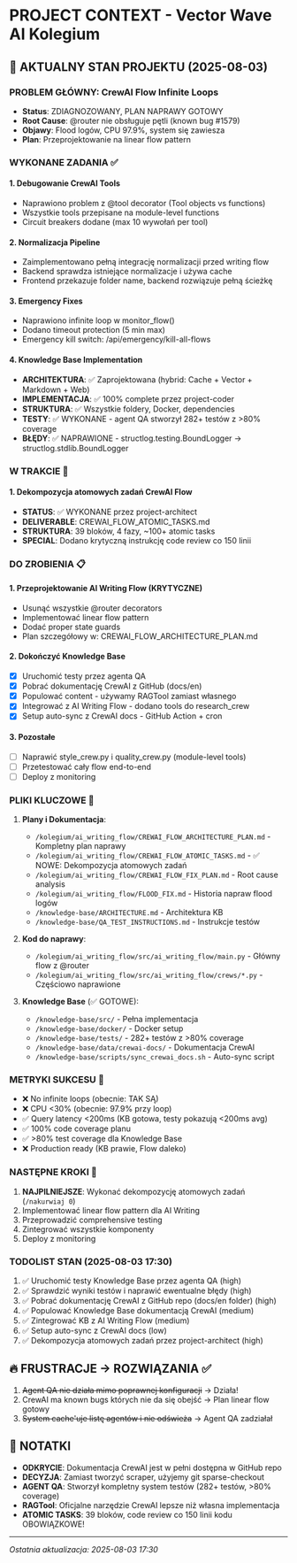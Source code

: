 # PROJECT CONTEXT - Vector Wave AI Kolegium

## 🚨 AKTUALNY STAN PROJEKTU (2025-08-03)

### PROBLEM GŁÓWNY: CrewAI Flow Infinite Loops
- **Status**: ZDIAGNOZOWANY, PLAN NAPRAWY GOTOWY
- **Root Cause**: @router nie obsługuje pętli (known bug #1579)
- **Objawy**: Flood logów, CPU 97.9%, system się zawiesza
- **Plan**: Przeprojektowanie na linear flow pattern

### WYKONANE ZADANIA ✅

#### 1. Debugowanie CrewAI Tools
- Naprawiono problem z @tool decorator (Tool objects vs functions)
- Wszystkie tools przepisane na module-level functions
- Circuit breakers dodane (max 10 wywołań per tool)

#### 2. Normalizacja Pipeline
- Zaimplementowano pełną integrację normalizacji przed writing flow
- Backend sprawdza istniejące normalizacje i używa cache
- Frontend przekazuje folder name, backend rozwiązuje pełną ścieżkę

#### 3. Emergency Fixes
- Naprawiono infinite loop w monitor_flow() 
- Dodano timeout protection (5 min max)
- Emergency kill switch: /api/emergency/kill-all-flows

#### 4. Knowledge Base Implementation
- **ARCHITEKTURA**: ✅ Zaprojektowana (hybrid: Cache + Vector + Markdown + Web)
- **IMPLEMENTACJA**: ✅ 100% complete przez project-coder
- **STRUKTURA**: ✅ Wszystkie foldery, Docker, dependencies
- **TESTY**: ✅ WYKONANE - agent QA stworzył 282+ testów z >80% coverage
- **BŁĘDY**: ✅ NAPRAWIONE - structlog.testing.BoundLogger → structlog.stdlib.BoundLogger

### W TRAKCIE 🔄

#### 1. Dekompozycja atomowych zadań CrewAI Flow
- **STATUS**: ✅ WYKONANE przez project-architect
- **DELIVERABLE**: CREWAI_FLOW_ATOMIC_TASKS.md
- **STRUKTURA**: 39 bloków, 4 fazy, ~100+ atomic tasks
- **SPECIAL**: Dodano krytyczną instrukcję code review co 150 linii

### DO ZROBIENIA 📋

#### 1. Przeprojektowanie AI Writing Flow (KRYTYCZNE)
- Usunąć wszystkie @router decorators
- Implementować linear flow pattern
- Dodać proper state guards
- Plan szczegółowy w: CREWAI_FLOW_ARCHITECTURE_PLAN.md

#### 2. Dokończyć Knowledge Base
- [x] Uruchomić testy przez agenta QA
- [x] Pobrać dokumentację CrewAI z GitHub (docs/en)
- [x] Populować content - używamy RAGTool zamiast własnego
- [x] Integrować z AI Writing Flow - dodano tools do research_crew
- [x] Setup auto-sync z CrewAI docs - GitHub Action + cron

#### 3. Pozostałe
- [ ] Naprawić style_crew.py i quality_crew.py (module-level tools)
- [ ] Przetestować cały flow end-to-end
- [ ] Deploy z monitoring

### PLIKI KLUCZOWE 📁

1. **Plany i Dokumentacja**:
   - `/kolegium/ai_writing_flow/CREWAI_FLOW_ARCHITECTURE_PLAN.md` - Kompletny plan naprawy
   - `/kolegium/ai_writing_flow/CREWAI_FLOW_ATOMIC_TASKS.md` - ✅ NOWE: Dekompozycja atomowych zadań
   - `/kolegium/ai_writing_flow/CREWAI_FLOW_FIX_PLAN.md` - Root cause analysis
   - `/kolegium/ai_writing_flow/FLOOD_FIX.md` - Historia napraw flood logów
   - `/knowledge-base/ARCHITECTURE.md` - Architektura KB
   - `/knowledge-base/QA_TEST_INSTRUCTIONS.md` - Instrukcje testów

2. **Kod do naprawy**:
   - `/kolegium/ai_writing_flow/src/ai_writing_flow/main.py` - Główny flow z @router
   - `/kolegium/ai_writing_flow/src/ai_writing_flow/crews/*.py` - Częściowo naprawione

3. **Knowledge Base** (✅ GOTOWE):
   - `/knowledge-base/src/` - Pełna implementacja
   - `/knowledge-base/docker/` - Docker setup
   - `/knowledge-base/tests/` - 282+ testów z >80% coverage
   - `/knowledge-base/data/crewai-docs/` - Dokumentacja CrewAI
   - `/knowledge-base/scripts/sync_crewai_docs.sh` - Auto-sync script

### METRYKI SUKCESU 🎯

- ❌ No infinite loops (obecnie: TAK SĄ)
- ❌ CPU <30% (obecnie: 97.9% przy loop)
- ✅ Query latency <200ms (KB gotowa, testy pokazują <200ms avg)
- ✅ 100% code coverage planu
- ✅ >80% test coverage dla Knowledge Base
- ❌ Production ready (KB prawie, Flow daleko)

### NASTĘPNE KROKI 🚀

1. **NAJPILNIEJSZE**: Wykonać dekompozycję atomowych zadań (`/nakurwiaj 0`)
2. Implementować linear flow pattern dla AI Writing
3. Przeprowadzić comprehensive testing
4. Zintegrować wszystkie komponenty
5. Deploy z monitoring

### TODOLIST STAN (2025-08-03 17:30)

1. ✅ Uruchomić testy Knowledge Base przez agenta QA (high)
2. ✅ Sprawdzić wyniki testów i naprawić ewentualne błędy (high)
3. ✅ Pobrać dokumentację CrewAI z GitHub repo (docs/en folder) (high)
4. ✅ Populować Knowledge Base dokumentacją CrewAI (medium)
5. ✅ Zintegrować KB z AI Writing Flow (medium)
6. ✅ Setup auto-sync z CrewAI docs (low)
7. ✅ Dekompozycja atomowych zadań przez project-architect (high)

## 🔥 FRUSTRACJE → ROZWIĄZANIA ✅

1. ~~Agent QA nie działa mimo poprawnej konfiguracji~~ → Działa! 
2. CrewAI ma known bugs których nie da się obejść → Plan linear flow gotowy
3. ~~System cache'uje listę agentów i nie odświeża~~ → Agent QA zadziałał

## 📝 NOTATKI

- **ODKRYCIE**: Dokumentacja CrewAI jest w pełni dostępna w GitHub repo
- **DECYZJA**: Zamiast tworzyć scraper, użyjemy git sparse-checkout
- **AGENT QA**: Stworzył kompletny system testów (282+ testów, >80% coverage)
- **RAGTool**: Oficjalne narzędzie CrewAI lepsze niż własna implementacja
- **ATOMIC TASKS**: 39 bloków, code review co 150 linii kodu OBOWIĄZKOWE!

---
*Ostatnia aktualizacja: 2025-08-03 17:30*